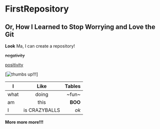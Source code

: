 # FirstRepository
## Or, How I Learned to Stop Worrying and Love the Git

**Look** Ma, I can create a repository!

~~negativity~~

[positivity](https://www.uspacenetwork.com/wp-content/uploads/2015/12/Keep-Customers-Satisfied.jpg "positivity")

[![thumbs up!!!](https://www.uspacenetwork.com/wp-content/uploads/2015/12/Keep-Customers-Satisfied.jpg)]

| I             | Like          | Tables|
| ------------- |:-------------:| -----:|
| what          | doing         | ~fun~ |
| am            | this          | **BOO**|
| I             | is CRAZYBALLS |   *ok* |


**More more more!!!**
